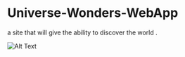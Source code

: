 # Universe-Wonders-WebApp

a site that will give the ability to discover the world .

![Alt Text](https://scontent.fcai19-6.fna.fbcdn.net/v/t1.15752-9/336171309_3438292313083340_6286155604898773339_n.png?_nc_cat=108&ccb=1-7&_nc_sid=ae9488&_nc_ohc=hklsJTr0ZiUAX8F5SB2&_nc_ht=scontent.fcai19-6.fna&oh=03_AdTtmmh42fJ-B2OSetC-gCvSsb05vOfkSHVHrhg8OO_GVw&oe=6436EB65)
